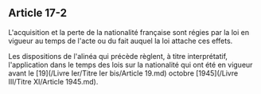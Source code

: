 Article 17-2
----
L'acquisition et la perte de la nationalité française sont régies par la loi en
vigueur au temps de l'acte ou du fait auquel la loi attache ces effets.

Les dispositions de l'alinéa qui précède règlent, à titre interprétatif,
l'application dans le temps des lois sur la nationalité qui ont été en vigueur
avant le [19](/Livre Ier/Titre Ier bis/Article 19.md) octobre [1945](/Livre III/Titre XI/Article 1945.md).
